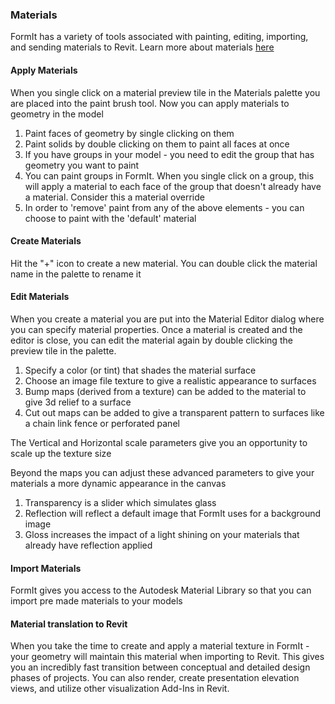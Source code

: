 ### Materials
FormIt has a variety of tools associated with painting, editing, importing, and sending materials to Revit. Learn more about materials [here](/Building-the-Farnsworth-House/Materials.md)

#### Apply Materials
When you single click on a material preview tile in the Materials palette you are placed into the paint brush tool. Now you can apply materials to geometry in the model

1. Paint faces of geometry by single clicking on them
2. Paint solids by double clicking on them to paint all faces at once
3. If you have groups in your model - you need to edit the group that has geometry you want to paint
3. You can paint groups in FormIt. When you single click on a group, this will apply a material to each face of the group that doesn't already have a material. Consider this a material override
4. In order to 'remove' paint from any of the above elements - you can choose to paint with the 'default' material

#### Create Materials
Hit the "+" icon to create a new material. You can double click the material name in the palette to rename it

#### Edit Materials
When you create a material you are put into the Material Editor dialog where you can specify material properties. Once a material is created and the editor is close, you can edit the material again by double clicking the preview tile in the palette. 

1. Specify a color (or tint) that shades the material surface
2. Choose an image file texture to give a realistic appearance to surfaces
3. Bump maps (derived from a texture) can be added to the material to give 3d relief to a surface
4. Cut out maps can be added to give a transparent pattern to surfaces like a chain link fence or perforated panel

The Vertical and Horizontal scale parameters give you an opportunity to scale up the texture size

Beyond the maps you can adjust these advanced parameters to give your materials a more dynamic appearance in the canvas

1. Transparency is a slider which simulates glass
3. Reflection will reflect a default image that FormIt uses for a background image
2. Gloss increases the impact of a light shining on your materials that already have reflection applied

#### Import Materials
FormIt gives you access to the Autodesk Material Library so that you can import pre made materials to your models

#### Material translation to Revit
When you take the time to create and apply a material texture in FormIt - your geometry will maintain this material when importing to Revit. This gives you an incredibly fast transition between conceptual and detailed design phases of projects. You can also render, create presentation elevation views, and utilize other visualization Add-Ins in Revit.











